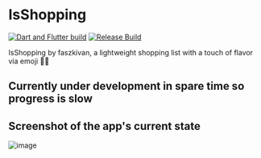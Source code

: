 # IsShopping

[![Dart and Flutter build](https://github.com/Fasz-kivan/IsShopping/actions/workflows/dart.yml/badge.svg)](https://github.com/Fasz-kivan/IsShopping/actions/workflows/dart.yml)
[![Release Build](https://github.com/Fasz-kivan/IsShopping/actions/workflows/dart.yml/badge.svg)](https://github.com/Fasz-kivan/IsShopping/actions/workflows/release_apk.yml)

IsShopping by faszkivan, a lightweight shopping list with a touch of flavor via emoji 🍕😊

## Currently under development in spare time so progress is slow

## Screenshot of the app's current state

![image](https://github.com/Fasz-kivan/IsShopping/assets/55391231/d3d9639a-7127-4028-affd-9aad3f95a492)
